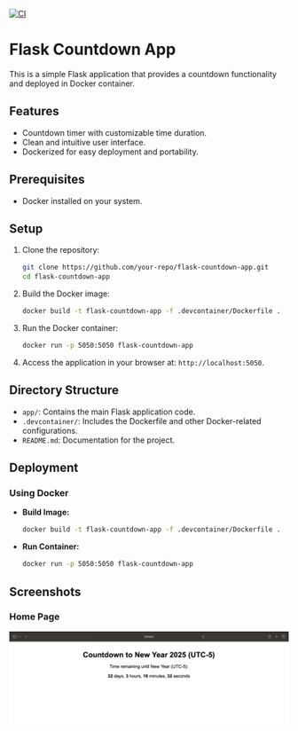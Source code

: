 [![CI](https://github.com/nogibjj/Javidan_IDS706_Week12_Docker/actions/workflows/main.yaml/badge.svg)](https://github.com/nogibjj/Javidan_IDS706_Week12_Docker/actions/workflows/main.yaml)

# Flask Countdown App

This is a simple Flask application that provides a countdown functionality and deployed in Docker container.

## Features

- Countdown timer with customizable time duration.
- Clean and intuitive user interface.
- Dockerized for easy deployment and portability.

## Prerequisites

- Docker installed on your system.

## Setup

1. Clone the repository:

   ```bash
   git clone https://github.com/your-repo/flask-countdown-app.git
   cd flask-countdown-app
   ```

2. Build the Docker image:

   ```bash
   docker build -t flask-countdown-app -f .devcontainer/Dockerfile .
   ```

3. Run the Docker container:

   ```bash
   docker run -p 5050:5050 flask-countdown-app
   ```

4. Access the application in your browser at: `http://localhost:5050`.

## Directory Structure

- `app/`: Contains the main Flask application code.
- `.devcontainer/`: Includes the Dockerfile and other Docker-related configurations.
- `README.md`: Documentation for the project.

## Deployment

### Using Docker

- **Build Image:**

  ```bash
  docker build -t flask-countdown-app -f .devcontainer/Dockerfile .
  ```

- **Run Container:**

  ```bash
  docker run -p 5050:5050 flask-countdown-app
  ```

## Screenshots

### Home Page
![Home Page](https://github.com/nogibjj/Javidan_IDS706_Week12_Docker/blob/911d8236ef7b5200ed9eed0f25a49bb2bdb2728f/img/app_screenshot.png)


#
